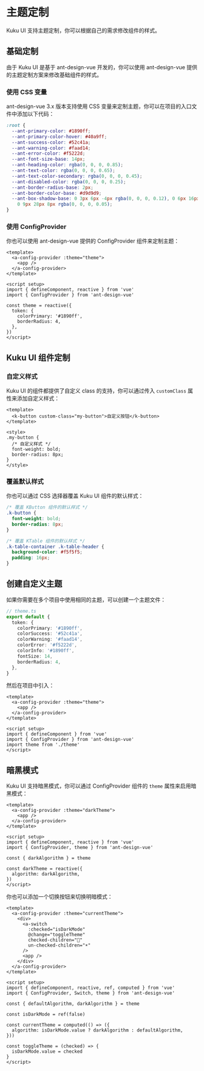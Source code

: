 # 主题定制

Kuku UI 支持主题定制，你可以根据自己的需求修改组件的样式。

## 基础定制

由于 Kuku UI 是基于 ant-design-vue 开发的，你可以使用 ant-design-vue 提供的主题定制方案来修改基础组件的样式。

### 使用 CSS 变量

ant-design-vue 3.x 版本支持使用 CSS 变量来定制主题，你可以在项目的入口文件中添加以下代码：

```css
:root {
  --ant-primary-color: #1890ff;
  --ant-primary-color-hover: #40a9ff;
  --ant-success-color: #52c41a;
  --ant-warning-color: #faad14;
  --ant-error-color: #f5222d;
  --ant-font-size-base: 14px;
  --ant-heading-color: rgba(0, 0, 0, 0.85);
  --ant-text-color: rgba(0, 0, 0, 0.65);
  --ant-text-color-secondary: rgba(0, 0, 0, 0.45);
  --ant-disabled-color: rgba(0, 0, 0, 0.25);
  --ant-border-radius-base: 2px;
  --ant-border-color-base: #d9d9d9;
  --ant-box-shadow-base: 0 3px 6px -4px rgba(0, 0, 0, 0.12), 0 6px 16px 0 rgba(0, 0, 0, 0.08),
    0 9px 28px 8px rgba(0, 0, 0, 0.05);
}
```

### 使用 ConfigProvider

你也可以使用 ant-design-vue 提供的 ConfigProvider 组件来定制主题：

```vue
<template>
  <a-config-provider :theme="theme">
    <app />
  </a-config-provider>
</template>

<script setup>
import { defineComponent, reactive } from 'vue'
import { ConfigProvider } from 'ant-design-vue'

const theme = reactive({
  token: {
    colorPrimary: '#1890ff',
    borderRadius: 4,
  },
})
</script>
```

## Kuku UI 组件定制

### 自定义样式

Kuku UI 的组件都提供了自定义 class 的支持，你可以通过传入 `customClass` 属性来添加自定义样式：

```vue
<template>
  <k-button custom-class="my-button">自定义按钮</k-button>
</template>

<style>
.my-button {
  /* 自定义样式 */
  font-weight: bold;
  border-radius: 8px;
}
</style>
```

### 覆盖默认样式

你也可以通过 CSS 选择器覆盖 Kuku UI 组件的默认样式：

```css
/* 覆盖 KButton 组件的默认样式 */
.k-button {
  font-weight: bold;
  border-radius: 8px;
}

/* 覆盖 KTable 组件的默认样式 */
.k-table-container .k-table-header {
  background-color: #f5f5f5;
  padding: 16px;
}
```

## 创建自定义主题

如果你需要在多个项目中使用相同的主题，可以创建一个主题文件：

```ts
// theme.ts
export default {
  token: {
    colorPrimary: '#1890ff',
    colorSuccess: '#52c41a',
    colorWarning: '#faad14',
    colorError: '#f5222d',
    colorInfo: '#1890ff',
    fontSize: 14,
    borderRadius: 4,
  },
}
```

然后在项目中引入：

```vue
<template>
  <a-config-provider :theme="theme">
    <app />
  </a-config-provider>
</template>

<script setup>
import { defineComponent } from 'vue'
import { ConfigProvider } from 'ant-design-vue'
import theme from './theme'
</script>
```

## 暗黑模式

Kuku UI 支持暗黑模式，你可以通过 ConfigProvider 组件的 `theme` 属性来启用暗黑模式：

```vue
<template>
  <a-config-provider :theme="darkTheme">
    <app />
  </a-config-provider>
</template>

<script setup>
import { defineComponent, reactive } from 'vue'
import { ConfigProvider, theme } from 'ant-design-vue'

const { darkAlgorithm } = theme

const darkTheme = reactive({
  algorithm: darkAlgorithm,
})
</script>
```

你也可以添加一个切换按钮来切换明暗模式：

```vue
<template>
  <a-config-provider :theme="currentTheme">
    <div>
      <a-switch
        :checked="isDarkMode"
        @change="toggleTheme"
        checked-children="🌙"
        un-checked-children="☀️"
      />
      <app />
    </div>
  </a-config-provider>
</template>

<script setup>
import { defineComponent, reactive, ref, computed } from 'vue'
import { ConfigProvider, Switch, theme } from 'ant-design-vue'

const { defaultAlgorithm, darkAlgorithm } = theme

const isDarkMode = ref(false)

const currentTheme = computed(() => ({
  algorithm: isDarkMode.value ? darkAlgorithm : defaultAlgorithm,
}))

const toggleTheme = (checked) => {
  isDarkMode.value = checked
}
</script>
```